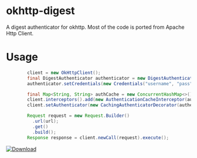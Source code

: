 # okhttp-digest
A digest authenticator for okhttp. Most of the code is 
ported from Apache Http Client.

# Usage

```java
        client = new OkHttpClient();
        final DigestAuthenticator authenticator = new DigestAuthenticator();
        authenticator.setCredentials(new Credentials("username", "pass"));

        final Map<String, String> authCache = new ConcurrentHashMap<>();
        client.interceptors().add(new AuthenticationCacheInterceptor(authCache));
        client.setAuthenticator(new CachingAuthenticatorDecorator(authenticator, authCache));

        Request request = new Request.Builder()
          .url(url);
          .get()
          .build();
        Response response = client.newCall(request).execute();
```

[ ![Download](https://api.bintray.com/packages/rburgst/android/okhttp-digest/images/download.svg) ](https://bintray.com/rburgst/android/okhttp-digest/_latestVersion)

